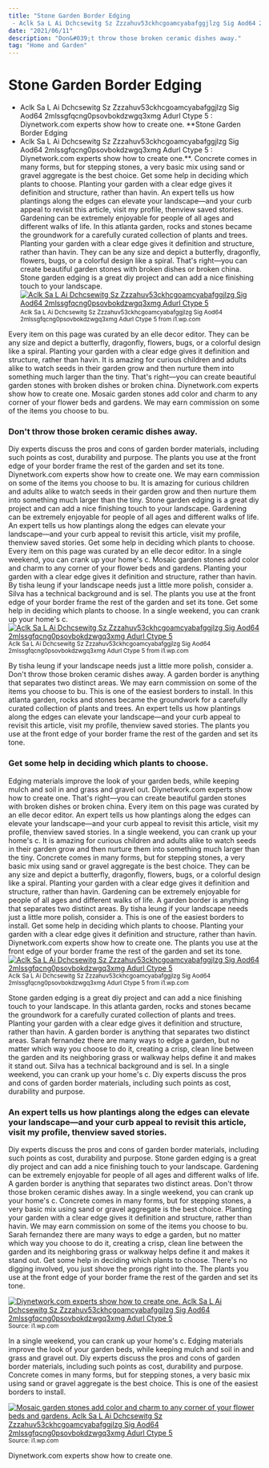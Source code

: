 ```yaml
---
title: "Stone Garden Border Edging - Aclk Sa L Ai Dchcsewitg Sz Zzzahuv53ckhcgoamcyabafggjlzg Sig Aod64 2mlssgfqcng0psovbokdzwgq3xmg Adurl Ctype 5 : Diynetwork.com experts show how to create one."
date: "2021/06/11"
description: "Don&#039;t throw those broken ceramic dishes away."
tag: "Home and Garden"
---
```


# Stone Garden Border Edging - Aclk Sa L Ai Dchcsewitg Sz Zzzahuv53ckhcgoamcyabafggjlzg Sig Aod64 2mlssgfqcng0psovbokdzwgq3xmg Adurl Ctype 5 : Diynetwork.com experts show how to create one.
**Stone Garden Border Edging - Aclk Sa L Ai Dchcsewitg Sz Zzzahuv53ckhcgoamcyabafggjlzg Sig Aod64 2mlssgfqcng0psovbokdzwgq3xmg Adurl Ctype 5 : Diynetwork.com experts show how to create one.**. Concrete comes in many forms, but for stepping stones, a very basic mix using sand or gravel aggregate is the best choice. Get some help in deciding which plants to choose. Planting your garden with a clear edge gives it definition and structure, rather than havin. An expert tells us how plantings along the edges can elevate your landscape—and your curb appeal to revisit this article, visit my profile, thenview saved stories. Gardening can be extremely enjoyable for people of all ages and different walks of life.
In this atlanta garden, rocks and stones became the groundwork for a carefully curated collection of plants and trees. Planting your garden with a clear edge gives it definition and structure, rather than havin. They can be any size and depict a butterfly, dragonfly, flowers, bugs, or a colorful design like a spiral. That's right—you can create beautiful garden stones with broken dishes or broken china. Stone garden edging is a great diy project and can add a nice finishing touch to your landscape.
[![Aclk Sa L Ai Dchcsewitg Sz Zzzahuv53ckhcgoamcyabafggjlzg Sig Aod64 2mlssgfqcng0psovbokdzwgq3xmg Adurl Ctype 5](https://i1.wp.com/8719888006227 "Aclk Sa L Ai Dchcsewitg Sz Zzzahuv53ckhcgoamcyabafggjlzg Sig Aod64 2mlssgfqcng0psovbokdzwgq3xmg Adurl Ctype 5")](https://i1.wp.com/8719888006227)
<small>Aclk Sa L Ai Dchcsewitg Sz Zzzahuv53ckhcgoamcyabafggjlzg Sig Aod64 2mlssgfqcng0psovbokdzwgq3xmg Adurl Ctype 5 from i1.wp.com</small>

Every item on this page was curated by an elle decor editor. They can be any size and depict a butterfly, dragonfly, flowers, bugs, or a colorful design like a spiral. Planting your garden with a clear edge gives it definition and structure, rather than havin. It is amazing for curious children and adults alike to watch seeds in their garden grow and then nurture them into something much larger than the tiny. That's right—you can create beautiful garden stones with broken dishes or broken china. Diynetwork.com experts show how to create one. Mosaic garden stones add color and charm to any corner of your flower beds and gardens. We may earn commission on some of the items you choose to bu.

### Don't throw those broken ceramic dishes away.
Diy experts discuss the pros and cons of garden border materials, including such points as cost, durability and purpose. The plants you use at the front edge of your border frame the rest of the garden and set its tone. Diynetwork.com experts show how to create one. We may earn commission on some of the items you choose to bu. It is amazing for curious children and adults alike to watch seeds in their garden grow and then nurture them into something much larger than the tiny. Stone garden edging is a great diy project and can add a nice finishing touch to your landscape. Gardening can be extremely enjoyable for people of all ages and different walks of life. An expert tells us how plantings along the edges can elevate your landscape—and your curb appeal to revisit this article, visit my profile, thenview saved stories. Get some help in deciding which plants to choose. Every item on this page was curated by an elle decor editor. In a single weekend, you can crank up your home's c. Mosaic garden stones add color and charm to any corner of your flower beds and gardens. Planting your garden with a clear edge gives it definition and structure, rather than havin.
By tisha leung if your landscape needs just a little more polish, consider a. Silva has a technical background and is sel. The plants you use at the front edge of your border frame the rest of the garden and set its tone. Get some help in deciding which plants to choose. In a single weekend, you can crank up your home's c.
[![Aclk Sa L Ai Dchcsewitg Sz Zzzahuv53ckhcgoamcyabafggjlzg Sig Aod64 2mlssgfqcng0psovbokdzwgq3xmg Adurl Ctype 5](https://i1.wp.com/8719888006227 "Aclk Sa L Ai Dchcsewitg Sz Zzzahuv53ckhcgoamcyabafggjlzg Sig Aod64 2mlssgfqcng0psovbokdzwgq3xmg Adurl Ctype 5")](https://i1.wp.com/8719888006227)
<small>Aclk Sa L Ai Dchcsewitg Sz Zzzahuv53ckhcgoamcyabafggjlzg Sig Aod64 2mlssgfqcng0psovbokdzwgq3xmg Adurl Ctype 5 from i1.wp.com</small>

By tisha leung if your landscape needs just a little more polish, consider a. Don't throw those broken ceramic dishes away. A garden border is anything that separates two distinct areas. We may earn commission on some of the items you choose to bu. This is one of the easiest borders to install. In this atlanta garden, rocks and stones became the groundwork for a carefully curated collection of plants and trees. An expert tells us how plantings along the edges can elevate your landscape—and your curb appeal to revisit this article, visit my profile, thenview saved stories. The plants you use at the front edge of your border frame the rest of the garden and set its tone.

### Get some help in deciding which plants to choose.
Edging materials improve the look of your garden beds, while keeping mulch and soil in and grass and gravel out. Diynetwork.com experts show how to create one. That's right—you can create beautiful garden stones with broken dishes or broken china. Every item on this page was curated by an elle decor editor. An expert tells us how plantings along the edges can elevate your landscape—and your curb appeal to revisit this article, visit my profile, thenview saved stories. In a single weekend, you can crank up your home's c. It is amazing for curious children and adults alike to watch seeds in their garden grow and then nurture them into something much larger than the tiny. Concrete comes in many forms, but for stepping stones, a very basic mix using sand or gravel aggregate is the best choice. They can be any size and depict a butterfly, dragonfly, flowers, bugs, or a colorful design like a spiral. Planting your garden with a clear edge gives it definition and structure, rather than havin. Gardening can be extremely enjoyable for people of all ages and different walks of life. A garden border is anything that separates two distinct areas. By tisha leung if your landscape needs just a little more polish, consider a.
This is one of the easiest borders to install. Get some help in deciding which plants to choose. Planting your garden with a clear edge gives it definition and structure, rather than havin. Diynetwork.com experts show how to create one. The plants you use at the front edge of your border frame the rest of the garden and set its tone.
[![Aclk Sa L Ai Dchcsewitg Sz Zzzahuv53ckhcgoamcyabafggjlzg Sig Aod64 2mlssgfqcng0psovbokdzwgq3xmg Adurl Ctype 5](https://i1.wp.com/8719888006227 "Aclk Sa L Ai Dchcsewitg Sz Zzzahuv53ckhcgoamcyabafggjlzg Sig Aod64 2mlssgfqcng0psovbokdzwgq3xmg Adurl Ctype 5")](https://i1.wp.com/8719888006227)
<small>Aclk Sa L Ai Dchcsewitg Sz Zzzahuv53ckhcgoamcyabafggjlzg Sig Aod64 2mlssgfqcng0psovbokdzwgq3xmg Adurl Ctype 5 from i1.wp.com</small>

Stone garden edging is a great diy project and can add a nice finishing touch to your landscape. In this atlanta garden, rocks and stones became the groundwork for a carefully curated collection of plants and trees. Planting your garden with a clear edge gives it definition and structure, rather than havin. A garden border is anything that separates two distinct areas. Sarah fernandez there are many ways to edge a garden, but no matter which way you choose to do it, creating a crisp, clean line between the garden and its neighboring grass or walkway helps define it and makes it stand out. Silva has a technical background and is sel. In a single weekend, you can crank up your home's c. Diy experts discuss the pros and cons of garden border materials, including such points as cost, durability and purpose.

### An expert tells us how plantings along the edges can elevate your landscape—and your curb appeal to revisit this article, visit my profile, thenview saved stories.
Diy experts discuss the pros and cons of garden border materials, including such points as cost, durability and purpose. Stone garden edging is a great diy project and can add a nice finishing touch to your landscape. Gardening can be extremely enjoyable for people of all ages and different walks of life. A garden border is anything that separates two distinct areas. Don't throw those broken ceramic dishes away. In a single weekend, you can crank up your home's c. Concrete comes in many forms, but for stepping stones, a very basic mix using sand or gravel aggregate is the best choice. Planting your garden with a clear edge gives it definition and structure, rather than havin. We may earn commission on some of the items you choose to bu. Sarah fernandez there are many ways to edge a garden, but no matter which way you choose to do it, creating a crisp, clean line between the garden and its neighboring grass or walkway helps define it and makes it stand out. Get some help in deciding which plants to choose. There's no digging involved, you just shove the prongs right into the. The plants you use at the front edge of your border frame the rest of the garden and set its tone.


[![Diynetwork.com experts show how to create one. Aclk Sa L Ai Dchcsewitg Sz Zzzahuv53ckhcgoamcyabafggjlzg Sig Aod64 2mlssgfqcng0psovbokdzwgq3xmg Adurl Ctype 5](https://i1.wp.com/13267437242704341254 "Aclk Sa L Ai Dchcsewitg Sz Zzzahuv53ckhcgoamcyabafggjlzg Sig Aod64 2mlssgfqcng0psovbokdzwgq3xmg Adurl Ctype 5")](https://i1.wp.com/8719888006227)
<small>Source: i1.wp.com</small>

In a single weekend, you can crank up your home's c. Edging materials improve the look of your garden beds, while keeping mulch and soil in and grass and gravel out. Diy experts discuss the pros and cons of garden border materials, including such points as cost, durability and purpose. Concrete comes in many forms, but for stepping stones, a very basic mix using sand or gravel aggregate is the best choice. This is one of the easiest borders to install.

[![Mosaic garden stones add color and charm to any corner of your flower beds and gardens. Aclk Sa L Ai Dchcsewitg Sz Zzzahuv53ckhcgoamcyabafggjlzg Sig Aod64 2mlssgfqcng0psovbokdzwgq3xmg Adurl Ctype 5](https://i1.wp.com/13267437242704341254 "Aclk Sa L Ai Dchcsewitg Sz Zzzahuv53ckhcgoamcyabafggjlzg Sig Aod64 2mlssgfqcng0psovbokdzwgq3xmg Adurl Ctype 5")](https://i1.wp.com/8719888006227)
<small>Source: i1.wp.com</small>

Diynetwork.com experts show how to create one.